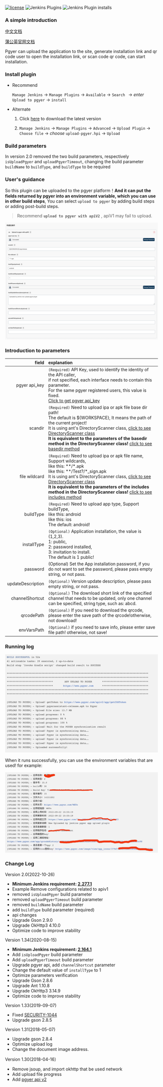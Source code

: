 [![license](https://img.shields.io/github/license/mashape/apistatus.svg)](http://opensource.org/licenses/MIT)
![Jenkins Plugins](https://img.shields.io/jenkins/plugin/v/upload-pgyer)
![Jenkins Plugin installs](https://img.shields.io/jenkins/plugin/i/upload-pgyer)

### A simple introduction

[中文文档](./README_cn.md)

[蒲公英官网文档](https://www.pgyer.com/doc/view/jenkins_plugin)

Pgyer can upload the application to the site, generate installation link and qr code user to open the installation link, or scan code qr code, can start installation.

### Install plugin

- Recommend

    `Manage Jenkins`  ->  `Manage Plugins`  ->  `Available`  ->  `Search `  -> *enter* `Upload to pgyer`  -> `install`

- Alternate

    1. Click [here](https://updates.jenkins-ci.org/latest/upload-pgyer.hpi) to download the latest version

    2. `Manage Jenkins`  ->  `Manage Plugins`  ->  `Advanced`  ->  `Upload Plugin`  ->  `Choose file`  ->  *choose* `upload-pgyer.hpi`  ->  `Upload`

### Build parameters

In version 2.0 removed the two build parameters, respectively `isUploadPgyer` and `uploadPgyerTimeout`, changing the build parameter `buildName` to `buildType`, and `buildType` to be required
### User's guidance
So this plugin can be uploaded to the pgyer platform！**And it can put the fields returned by pgyer into an environment variable, which you can use in other build steps**, You can select `upload to pgyer` by adding build steps or adding post-build steps.

> Recommend **`upload to pgyer with apiV2`** , apiV1 may fail to upload.

![](./images/setting-screenshot.png)

### Introduction to parameters
field|explanation
----:|:----------
pgyer api_key|`(Required)` API Key, used to identify the identity of the API caller, <br/>if not specified, each interface needs to contain this parameter.<br/>For the same pgyer registered users, this value is fixed.<br/>[Click to get pgyer api_key](https://www.pgyer.com/account/api)
scandir|`(Required)` Need to upload ipa or apk file base dir path!<br/>  The default is ${WORKSPACE}, It means the path of the current project!<br/>It is using ant's DirectoryScanner class, [click to see DirectoryScanner class](https://ant.apache.org/manual/api/org/apache/tools/ant/DirectoryScanner.html)<br/>**It is equivalent to the parameters of the basedir method in the DirectoryScanner class!** [click to see basedir method](https://ant.apache.org/manual/api/org/apache/tools/ant/DirectoryScanner.html#basedir)
file wildcard|`(Required)` Need to upload ipa or apk file name, Support wildcards,<br/>like this: \*\*/\*.apk<br/>like this: \*\*/Test?/\*_sign.apk<br/>It is using ant's DirectoryScanner class, [click to see DirectoryScanner class](https://ant.apache.org/manual/api/org/apache/tools/ant/DirectoryScanner.html)<br/> **It is equivalent to the parameters of the includes method in the DirectoryScanner class!** [click to see includes method](https://ant.apache.org/manual/api/org/apache/tools/ant/DirectoryScanner.html#includes)
buildType|`(Required)` Need to upload app type, Support buildType,<br/>like this: android<br/>like this: ios<br/>The default: android!
installType|`(Optional)` Application installation, the value is (1,2,3).<br/>1: public, <br/>2: password installed, <br/>3: invitation to install.<br/>The default is 1 public!
password|(Optional) Set the App installation password, if you do not want to set the password, please pass empty string, or not pass.
updateDescription|`(Optional)` Version update description, please pass empty string, or not pass.
channelShortcut|`(Optional)` The download short link of the specified channel that needs to be updated, only one channel can be specified, string type, such as: abcd.
qrcodePath|`(Optional)` If you need to download the qrcode, please enter the save path of the qrcode!otherwise, not download!
envVarsPath|`(Optional)` if you need to save info, please enter save file path! otherwise, not save!

### Running log
![](./images/pgyer-app-upload-running-log.png)

When it runs successfully, you can use the environment variables that are used! for example:

![](./images/pgyer-app-upload-backdata.png)

### Change Log
Version 2.0(2022-10-26)

- **Minimum Jenkins requirement: [2.277.1](http://mirrors.jenkins.io/war-stable/2.277.1)**
- Example Remove configurations related to apiv1
- removed `isUploadPgyer` build parameter
- removed `uploadPgyerTimeout` build parameter
- removed `buildName` build parameter
- add `buildType` build parameter (required)
- api changes
- Upgrade Gson 2.9.0
- Upgrade OkHttp3 4.10.0
- Optimize code to improve stability

Version 1.34(2020-08-15)

- **Minimum Jenkins requirement: [2.164.1](http://mirrors.jenkins.io/war-stable/2.164.1)**
- Add `isUploadPgyer` build parameter
- Add `uploadPgyerTimeout` build parameter
- Upgrade pgyer api, add `channelShortcut` parameter
- Change the default value of `installType` to 1
- Optimize parameters verification
- Upgrade Gson 2.8.6
- Upgrade Ant 1.10.8
- Upgrade OkHttp3 3.14.9
- Optimize code to improve stability

Version 1.33(2019-09-07)

- Fixed [SECURITY-1044](https://issues.jenkins-ci.org/browse/SECURITY-1044)
- Upgrade gson 2.8.5

Version 1.31(2018-05-07)

- Upgrade gson 2.8.4
- Optimize upload log
- Change the document image address.

Version 1.30(2018-04-16）

- Remove jsoup, and import okhttp that be used network
- Add upload file progress
- Add [pgyer api v2](https://www.pgyer.com/doc/view/api#uploadApp)